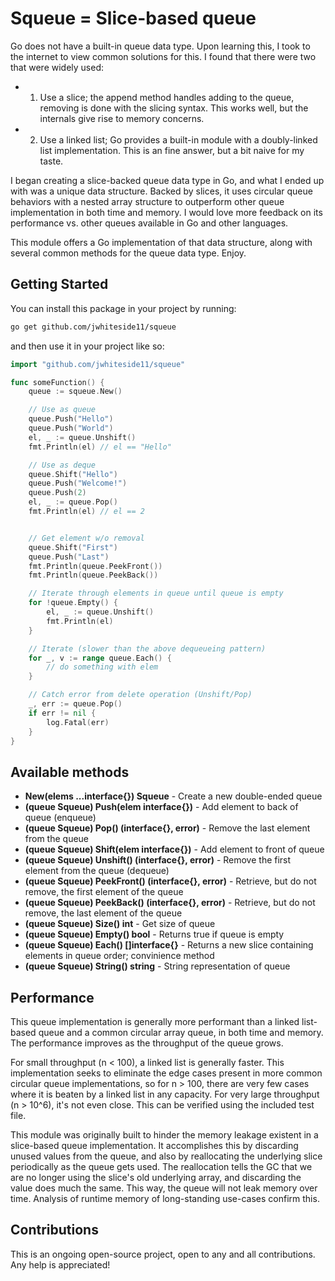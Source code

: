 # Squeue = Slice-based queue

Go does not have a built-in queue data type. Upon learning this, I took to the internet to view common solutions for this. I found that there were two that were widely used:
- 1) Use a slice; the append method handles adding to the queue, removing is done with the slicing syntax. This works well, but the internals give rise to memory concerns.
- 2) Use a linked list; Go provides a built-in module with a doubly-linked list implementation. This is an fine answer, but a bit naive for my taste. 

I began creating a slice-backed queue data type in Go, and what I ended up with was a unique data structure. Backed by slices, it uses circular queue behaviors with a nested array structure to outperform other queue implementation in both time and memory. I would love more feedback on its performance vs. other queues available in Go and other languages.

This module offers a Go implementation of that data structure, along with several common methods for the queue data type. Enjoy.

## Getting Started

You can install this package in your project by running:

```bash
go get github.com/jwhiteside11/squeue
```

and then use it in your project like so:

```go
import "github.com/jwhiteside11/squeue"

func someFunction() {
	queue := squeue.New()

    // Use as queue
	queue.Push("Hello")
	queue.Push("World")
    el, _ := queue.Unshift()
    fmt.Println(el) // el == "Hello"

    // Use as deque
	queue.Shift("Hello")
    queue.Push("Welcome!")
    queue.Push(2)
    el, _ := queue.Pop()
    fmt.Println(el) // el == 2


    // Get element w/o removal
	queue.Shift("First")
	queue.Push("Last")
	fmt.Println(queue.PeekFront())
	fmt.Println(queue.PeekBack())

    // Iterate through elements in queue until queue is empty
	for !queue.Empty() {
		el, _ := queue.Unshift()
        fmt.Println(el)
	}

	// Iterate (slower than the above dequeueing pattern)
	for _, v := range queue.Each() {
        // do something with elem
	}

    // Catch error from delete operation (Unshift/Pop)
	_, err := queue.Pop()
	if err != nil {
		log.Fatal(err)
	}
}
```

## Available methods

- **New(elems ...interface{}) Squeue** - Create a new double-ended queue
- **(queue Squeue) Push(elem interface{})** - Add element to back of queue (enqueue)
- **(queue Squeue) Pop() (interface{}, error)** - Remove the last element from the queue
- **(queue Squeue) Shift(elem interface{})** - Add element to front of queue
- **(queue Squeue) Unshift() (interface{}, error)** - Remove the first element from the queue (dequeue)
- **(queue Squeue) PeekFront() (interface{}, error)** - Retrieve, but do not remove, the first element of the queue
- **(queue Squeue) PeekBack() (interface{}, error)** - Retrieve, but do not remove, the last element of the queue
- **(queue Squeue) Size() int** - Get size of queue
- **(queue Squeue) Empty() bool** - Returns true if queue is empty
- **(queue Squeue) Each() []interface{}** - Returns a new slice containing elements in queue order; convinience method
- **(queue Squeue) String() string** - String representation of queue

## Performance

This queue implementation is generally more performant than a linked list-based queue and a common circular array queue, in both time and memory. The performance improves as the throughput of the queue grows.

For small throughput (n < 100), a linked list is generally faster. This implementation seeks to eliminate the edge cases present in more common circular queue implementations, so for n > 100, there are very few cases where it is beaten by a linked list in any capacity. For very large throughput (n > 10^6), it's not even close. This can be verified using the included test file.

This module was originally built to hinder the memory leakage existent in a slice-based queue implementation. It accomplishes this by discarding unused values from the queue, and also by reallocating the underlying slice periodically as the queue gets used. The reallocation tells the GC that we are no longer using the slice's old underlying array, and discarding the value does much the same. This way, the queue will not leak memory over time. Analysis of runtime memory of long-standing use-cases confirm this.

## Contributions

This is an ongoing open-source project, open to any and all contributions. Any help is appreciated!
